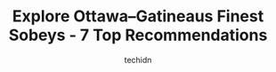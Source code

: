 ---
layout: ampstory
image: https://i0.wp.com/www.auto.or.id/wp-content/uploads/2023/06/orlc3a9ans-sobeys-0-ottawa-gatineau-1686322897.jpeg?resize=640,853
author: techidn
featured: false
description: Ottawa–Gatineau, Ontario / Quebec, Canada is a haven for Sobeys enthusiasts, boasting an impressive array of 7 top-notch establishments. Whether youre a seasoned connoisseur or simply cur
title: Explore Ottawa–Gatineaus Finest Sobeys - 7 Top Recommendations
cover:
   title: Explore Ottawa–Gatineaus Finest Sobeys - 7 Top Recommendations
   subtitle: AUTO.OR.ID
   background: https://www.auto.or.id/wp-content/uploads/2023/06/orlc3a9ans-sobeys-0-ottawa-gatineau-1686322897.jpeg

pages: 
 - layout: thirds
   top: <h1>#1 Sobeys March Road</h1>
   bottom: "<p>Beautiful grocery store with lovely cheese and meat counters. A large and fresh produce area. Everything youd expect and then another level of something special. It feel</p>"
   background: https://www.auto.or.id/wp-content/uploads/2023/06/orlc3a9ans-sobeys-1-ottawa-gatineau-1686322898.jpeg
   backgroundblur: true
 - layout: thirds
   top: <h1>#2 Sobeys Trim & Innes</h1>
   bottom: "<p>5150 Innes Rd, Orléans, ON K4A 0G4, Canada</p>"
   background: https://www.auto.or.id/wp-content/uploads/2023/06/orlc3a9ans-sobeys-2-ottawa-gatineau-1686322899.jpeg
   cta:
      link: https://www.auto.or.id/explore-ottawa-gatineaus-finest-sobeys-7-top-recommendations/
      text: Explore Ottawa–Gatineaus Finest Sobeys - 7 Top Recommendations
 - layout: thirds
   top: <h1>#3 Orléans Sobeys</h1>
   bottom: "<p>2276 10th Line Rd, Orléans, ON K4A 0X4, Canada</p>"
   background: https://images.unsplash.com/photo-1494697536454-6f39e2cc972d?ixlib=rb-4.0.3&ixid=MnwxMjA3fDB8MHxwaG90by1wYWdlfHx8fGVufDB8fHx8&auto=format&fit=crop&w=640&h=853&q=80
   cta:
      link: https://www.auto.or.id/explore-ottawa-gatineaus-finest-sobeys-7-top-recommendations/
      text: Explore Ottawa–Gatineaus Finest Sobeys - 7 Top Recommendations
 - layout: thirds
   top: <h1>#4 Sobeys Pharmacy Trim/Innes</h1>
   bottom: "<p>5150 Innes Rd, Orléans, ON K4A 0G4, Canada</p>"
   background: https://images.unsplash.com/photo-1586158775613-8c3ee053acbe?ixlib=rb-4.0.3&ixid=MnwxMjA3fDB8MHxwaG90by1wYWdlfHx8fGVufDB8fHx8&auto=format&fit=crop&w=640&h=853&q=80
   cta:
      link: https://www.auto.or.id/explore-ottawa-gatineaus-finest-sobeys-7-top-recommendations/
      text: Explore Ottawa–Gatineaus Finest Sobeys - 7 Top Recommendations
 - layout: thirds
   top: <h1>#5 Voila by Sobeys</h1>
   bottom: "<p>2445 Don Reid Dr, Ottawa, ON K1H 1E2, Canada</p>"
   background: https://images.unsplash.com/photo-1492144534655-ae79c964c9d7?ixlib=rb-4.0.3&ixid=MnwxMjA3fDB8MHxwaG90by1wYWdlfHx8fGVufDB8fHx8&auto=format&fit=crop&w=640&h=853&q=80
   cta:
      link: https://www.auto.or.id/explore-ottawa-gatineaus-finest-sobeys-7-top-recommendations/
      text: Explore Ottawa–Gatineaus Finest Sobeys - 7 Top Recommendations
 - layout: thirds
   top: <h1>#6 Sobeys Pharmacy Kanata</h1>
   bottom: "<p>700 Terry Fox Dr, Kanata, ON K2L 4H4, Canada</p>"
   background: https://images.unsplash.com/photo-1563059999-9bcd13ce672d?ixlib=rb-4.0.3&ixid=MnwxMjA3fDB8MHxwaG90by1wYWdlfHx8fGVufDB8fHx8&auto=format&fit=crop&w=640&h=853&q=80
   cta:
      link: https://www.auto.or.id/explore-ottawa-gatineaus-finest-sobeys-7-top-recommendations/
      text: Explore Ottawa–Gatineaus Finest Sobeys - 7 Top Recommendations
 - layout: thirds
   top: <h1>#7 Sobeys Pharmacy March Rd</h1>
   bottom: "<p>840 March Rd, Kanata, ON K2W 0C9, Canada</p>"
   background: https://images.unsplash.com/photo-1551557479-80682eb12a86?ixlib=rb-4.0.3&ixid=MnwxMjA3fDB8MHxwaG90by1wYWdlfHx8fGVufDB8fHx8&auto=format&fit=crop&w=640&h=853&q=80
   cta:
      link: https://www.auto.or.id/explore-ottawa-gatineaus-finest-sobeys-7-top-recommendations/
      text: Explore Ottawa–Gatineaus Finest Sobeys - 7 Top Recommendations
 - layout: thirds
   middle: Continue reading...
   background: https://images.unsplash.com/photo-1534285686845-f2a7844e65b1?ixlib=rb-4.0.3&ixid=MnwxMjA3fDB8MHxwaG90by1wYWdlfHx8fGVufDB8fHx8&auto=format&fit=crop&w=640&h=853&q=80
   cta:
      link: https://www.auto.or.id/explore-ottawa-gatineaus-finest-sobeys-7-top-recommendations/
      text: Explore Ottawa–Gatineaus Finest Sobeys - 7 Top Recommendations

---